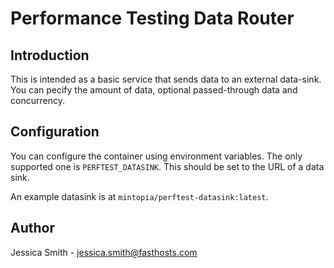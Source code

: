 # Performance Testing Data Router

## Introduction

This is intended as a basic service that sends data to an external data-sink. You can 
pecify the amount of data, optional passed-through data and concurrency.

## Configuration

You can configure the container using environment variables. The only supported
one is `PERFTEST_DATASINK`. This should be set to the URL of a data sink.

An example datasink is at `mintopia/perftest-datasink:latest`.

## Author

Jessica Smith - <jessica.smith@fasthosts.com>